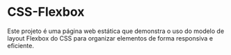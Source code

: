 # CSS-Flexbox

Este projeto é uma página web estática que demonstra o uso do modelo de layout Flexbox do CSS para organizar elementos de forma responsiva e eficiente.
